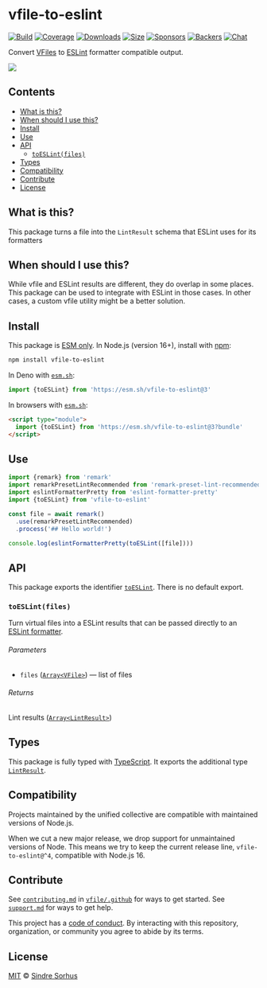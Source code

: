 # vfile-to-eslint

[![Build][build-badge]][build]
[![Coverage][coverage-badge]][coverage]
[![Downloads][downloads-badge]][downloads]
[![Size][size-badge]][size]
[![Sponsors][sponsors-badge]][collective]
[![Backers][backers-badge]][collective]
[![Chat][chat-badge]][chat]

Convert [VFiles][vfile] to [ESLint][] formatter compatible output.

![][screenshot]

## Contents

*   [What is this?](#what-is-this)
*   [When should I use this?](#when-should-i-use-this)
*   [Install](#install)
*   [Use](#use)
*   [API](#api)
    *   [`toESLint(files)`](#toeslintfiles)
*   [Types](#types)
*   [Compatibility](#compatibility)
*   [Contribute](#contribute)
*   [License](#license)

## What is this?

This package turns a file into the `LintResult` schema that ESLint uses for its
formatters

## When should I use this?

While vfile and ESLint results are different, they do overlap in some places.
This package can be used to integrate with ESLint in those cases.
In other cases, a custom vfile utility might be a better solution.

## Install

This package is [ESM only][esm].
In Node.js (version 16+), install with [npm][]:

```sh
npm install vfile-to-eslint
```

In Deno with [`esm.sh`][esmsh]:

```js
import {toESLint} from 'https://esm.sh/vfile-to-eslint@3'
```

In browsers with [`esm.sh`][esmsh]:

```html
<script type="module">
  import {toESLint} from 'https://esm.sh/vfile-to-eslint@3?bundle'
</script>
```

## Use

```js
import {remark} from 'remark'
import remarkPresetLintRecommended from 'remark-preset-lint-recommended'
import eslintFormatterPretty from 'eslint-formatter-pretty'
import {toESLint} from 'vfile-to-eslint'

const file = await remark()
  .use(remarkPresetLintRecommended)
  .process('## Hello world!')

console.log(eslintFormatterPretty(toESLint([file])))
```

## API

This package exports the identifier [`toESLint`][api-to-eslint].
There is no default export.

### `toESLint(files)`

Turn virtual files into a ESLint results that can be passed directly to an
[ESLint formatter][eslint-formatter].

###### Parameters

*   `files` ([`Array<VFile>`][vfile])
    — list of files

###### Returns

Lint results ([`Array<LintResult>`][lintresult])

## Types

This package is fully typed with [TypeScript][].
It exports the additional type [`LintResult`][lintresult].

## Compatibility

Projects maintained by the unified collective are compatible with maintained
versions of Node.js.

When we cut a new major release, we drop support for unmaintained versions of
Node.
This means we try to keep the current release line, `vfile-to-eslint@^4`,
compatible with Node.js 16.

## Contribute

See [`contributing.md`][contributing] in [`vfile/.github`][health] for ways to
get started.
See [`support.md`][support] for ways to get help.

This project has a [code of conduct][coc].
By interacting with this repository, organization, or community you agree to
abide by its terms.

## License

[MIT][license] © [Sindre Sorhus][author]

<!-- Definitions -->

[build-badge]: https://github.com/vfile/vfile-to-eslint/workflows/main/badge.svg

[build]: https://github.com/vfile/vfile-to-eslint/actions

[coverage-badge]: https://img.shields.io/codecov/c/github/vfile/vfile-to-eslint.svg

[coverage]: https://codecov.io/github/vfile/vfile-to-eslint

[downloads-badge]: https://img.shields.io/npm/dm/vfile-to-eslint.svg

[downloads]: https://www.npmjs.com/package/vfile-to-eslint

[size-badge]: https://img.shields.io/badge/dynamic/json?label=minzipped%20size&query=$.size.compressedSize&url=https://deno.bundlejs.com/?q=vfile-to-eslint

[size]: https://bundlejs.com/?q=vfile-to-eslint

[sponsors-badge]: https://opencollective.com/unified/sponsors/badge.svg

[backers-badge]: https://opencollective.com/unified/backers/badge.svg

[collective]: https://opencollective.com/unified

[chat-badge]: https://img.shields.io/badge/chat-discussions-success.svg

[chat]: https://github.com/vfile/vfile/discussions

[npm]: https://docs.npmjs.com/cli/install

[esm]: https://gist.github.com/sindresorhus/a39789f98801d908bbc7ff3ecc99d99c

[esmsh]: https://esm.sh

[typescript]: https://www.typescriptlang.org

[contributing]: https://github.com/vfile/.github/blob/main/contributing.md

[support]: https://github.com/vfile/.github/blob/main/support.md

[health]: https://github.com/vfile/.github

[coc]: https://github.com/vfile/.github/blob/main/code-of-conduct.md

[license]: license

[author]: https://sindresorhus.com

[screenshot]: screenshot.png

[vfile]: https://github.com/vfile/vfile

[eslint]: https://eslint.org

[eslint-formatter]: https://npms.io/search?term=eslint-formatter

[lintresult]: https://eslint.org/docs/latest/integrate/nodejs-api#-lintresult-type

[api-to-eslint]: #toeslintfiles
